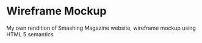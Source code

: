 # Wireframe Mockup

My own rendition of Smashing Magazine website, wireframe mockup using HTML 5 semantics

